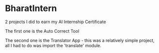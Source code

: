 # BharatIntern
2 projects I did to earn my AI Internship Certificate

The first one is the Auto Correct Tool

The second one is the Translator App - this was a relatively simple project, all I had to do was import the 'translate' module.
